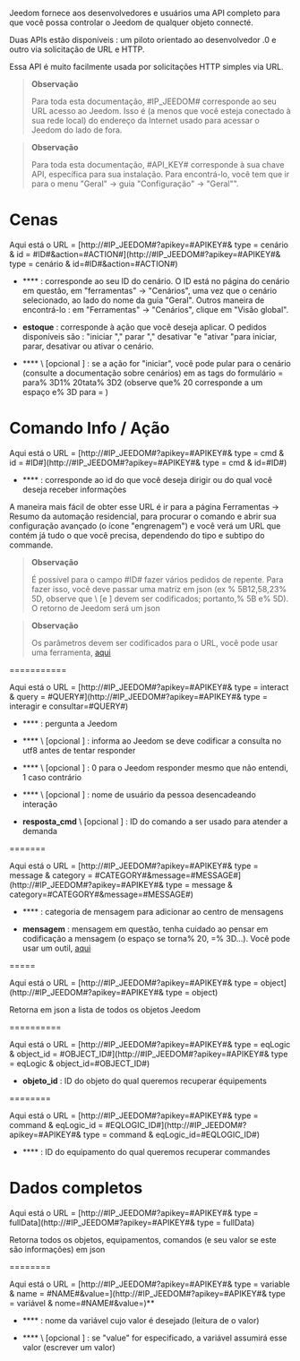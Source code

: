 Jeedom fornece aos desenvolvedores e usuários uma API
completo para que você possa controlar o Jeedom de qualquer objeto
connecté.

Duas APIs estão disponíveis : um piloto orientado ao desenvolvedor
.0 e outro via solicitação de URL e HTTP.

Essa API é muito facilmente usada por solicitações HTTP simples via
URL.

> **Observação**
>
> Para toda esta documentação, \#IP\_JEEDOM\# corresponde ao seu URL
> acesso ao Jeedom. Isso é (a menos que você esteja conectado à sua rede
> local) do endereço da Internet usado para acessar o Jeedom
> do lado de fora.

> **Observação**
>
> Para toda esta documentação, \#API\_KEY\# corresponde à sua chave
> API, específica para sua instalação. Para encontrá-lo, você tem que ir para
> o menu "Geral" → guia "Configuração" → "Geral"".

Cenas 
========

Aqui está o URL =
[http://\#IP\_JEEDOM\#?apikey=\#APIKEY\#& type = cenário & id = \#ID\#&action=\#ACTION\#](http://#IP_JEEDOM#?apikey=#APIKEY#& type = cenário & id=#ID#&action=#ACTION#)

-   **** : corresponde ao seu ID do cenário. O ID está no
    página do cenário em questão, em "ferramentas" → "Cenários", uma vez que o
    cenário selecionado, ao lado do nome da guia "Geral". Outros
    maneira de encontrá-lo : em "Ferramentas" → "Cenários", clique em
    "Visão global".

-   **estoque** : corresponde à ação que você deseja aplicar. O
    pedidos disponíveis são : "iniciar "," parar "," desativar "e
    "ativar "para iniciar, parar, desativar ou
    ativar o cenário.

-   **** \ [opcional \] : se a ação for "iniciar", você pode pular
    para o cenário (consulte a documentação sobre cenários) em
    as tags do formulário = para% 3D1% 20tata% 3D2 (observe que% 20 corresponde a um
    espaço e% 3D para = )

Comando Info / Ação 
====================

Aqui está o URL =
[http://\#IP\_JEEDOM\#?apikey=\#APIKEY\#& type = cmd & id = \#ID\#](http://#IP_JEEDOM#?apikey=#APIKEY#& type = cmd & id=#ID#)

-   **** : corresponde ao id do que você deseja dirigir ou do qual
    você deseja receber informações

A maneira mais fácil de obter esse URL é ir para a página Ferramentas →
Resumo da automação residencial, para procurar o comando e abrir sua configuração
avançado (o ícone "engrenagem") e você verá um URL que contém
já tudo o que você precisa, dependendo do tipo e subtipo do
commande.

> **Observação**
>
> É possível para o campo \#ID\# fazer vários pedidos
> de repente. Para fazer isso, você deve passar uma matriz em json (ex
> % 5B12,58,23% 5D, observe que \ [e \] devem ser codificados; portanto,% 5B
> e% 5D). O retorno de Jeedom será um json

> **Observação**
>
> Os parâmetros devem ser codificados para o URL, você pode usar
> uma ferramenta, [aqui](https://meyerweb.com/eric/tools/dencoder/)

 
===========

Aqui está o URL =
[http://\#IP\_JEEDOM\#?apikey=\#APIKEY\#& type = interact & query = \#QUERY\#](http://#IP_JEEDOM#?apikey=#APIKEY#& type = interagir e consultar=#QUERY#)

-   **** : pergunta a Jeedom

-   **** \ [opcional \] : informa ao Jeedom se deve codificar a consulta
    no utf8 antes de tentar responder

-   **** \ [opcional \] : 0 para o Jeedom responder mesmo que
    não entendi, 1 caso contrário

-   **** \ [opcional \] : nome de usuário da pessoa
    desencadeando interação

-   **resposta\_cmd** \ [opcional \] : ID do comando a ser usado para
    atender a demanda

 
=======

Aqui está o URL =
[http://\#IP\_JEEDOM\#?apikey=\#APIKEY\#& type = message & category = \#CATEGORY\#&message=\#MESSAGE\#](http://#IP_JEEDOM#?apikey=#APIKEY#& type = message & category=#CATEGORY#&message=#MESSAGE#)

-   **** : categoria de mensagem para adicionar ao centro de mensagens

-   **mensagem** : mensagem em questão, tenha cuidado ao pensar em codificação
    a mensagem (o espaço se torna% 20, =% 3D…). Você pode usar um
    outil, [aqui](https://meyerweb.com/eric/tools/dencoder/)

 
=====

Aqui está o URL =
[http://\#IP\_JEEDOM\#?apikey=\#APIKEY\#& type = object](http://#IP_JEEDOM#?apikey=#APIKEY#& type = object)

Retorna em json a lista de todos os objetos Jeedom

 
==========

Aqui está o URL =
[http://\#IP\_JEEDOM\#?apikey=\#APIKEY\#& type = eqLogic & object\_id = \#OBJECT\_ID\#](http://#IP_JEEDOM#?apikey=#APIKEY#& type = eqLogic & object_id=#OBJECT_ID#)

-   **objeto\_id** : ID do objeto do qual queremos recuperar
    équipements

 
========

Aqui está o URL =
[http://\#IP\_JEEDOM\#?apikey=\#APIKEY\#& type = command & eqLogic\_id = \#EQLOGIC\_ID\#](http://#IP_JEEDOM#?apikey=#APIKEY#& type = command & eqLogic_id=#EQLOGIC_ID#)

-   **** : ID do equipamento do qual queremos recuperar
    commandes

Dados completos 
=========

Aqui está o URL =
[http://\#IP\_JEEDOM\#?apikey=\#APIKEY\#& type = fullData](http://#IP_JEEDOM#?apikey=#APIKEY#& type = fullData)

Retorna todos os objetos, equipamentos, comandos (e seu valor se este
são informações) em json

 
========

Aqui está o URL =
[http://\#IP\_JEEDOM\#?apikey=\#APIKEY\#& type = variable & name = \#NAME\#&value=](http://#IP_JEEDOM#?apikey=#APIKEY#& type = variável & nome=#NAME#&value=)**

-   **** : nome da variável cujo valor é desejado (leitura de
    o valor)

-   **** \ [opcional \] : se "value" for especificado, a variável
    assumirá esse valor (escrever um valor)


